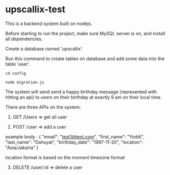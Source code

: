 # upscallix-test

This is a backend system built on nodejs.

Before starting to run the project, make sure MySQL server is on, and install all dependencies.

Create a database named 'upscallix'.

Run this command to create tables on database and add some data into the table 'user'.

    cd config

    node migration.js



The system will send send a happy birthday message (represented with hitting an api) to users on their birthday at exactly 9 am on their local time.

There are three APIs on the system:

1. GET /Users => get all user

2. POST /user => add a user

example body : {
    "email": "test1@test.com",
    "first_name": "Yoddi",
    "last_name": "Dahsyat",
    "birthday_date": "1997-11-20",
    "location": "Asia/Jakarta"
}

location format is based on the moment timezone format

3. DELETE /user/:id => delete a user
